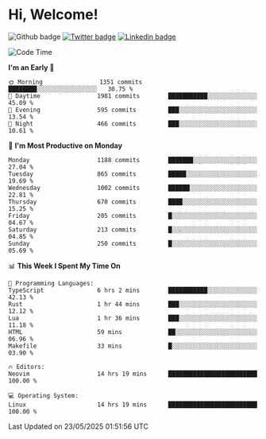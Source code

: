   # Hi, Welcome!
  ![Github badge](https://img.shields.io/github/followers/kraken-afk.svg?style=social&label=Follow&maxAge=2592000)
  [![Twitter badge](https://img.shields.io/badge/-Twitter-00acee?style=flat-square&logo=Twitter&logoColor=white)](https://twitter.com/trshppl)
  [![Linkedin badge](https://img.shields.io/badge/LinkedIn-0077B5?style=flat-square&logo=linkedin&logoColor=white)](https://www.linkedin.com/in/noveanrer)
<!--START_SECTION:waka-->
![Code Time](http://img.shields.io/badge/Code%20Time-968%20hrs%208%20mins-blue)

**I'm an Early 🐤** 

```text
🌞 Morning                1351 commits        ████████░░░░░░░░░░░░░░░░░   30.75 % 
🌆 Daytime                1981 commits        ███████████░░░░░░░░░░░░░░   45.09 % 
🌃 Evening                595 commits         ███░░░░░░░░░░░░░░░░░░░░░░   13.54 % 
🌙 Night                  466 commits         ███░░░░░░░░░░░░░░░░░░░░░░   10.61 % 
```
📅 **I'm Most Productive on Monday** 

```text
Monday                   1188 commits        ███████░░░░░░░░░░░░░░░░░░   27.04 % 
Tuesday                  865 commits         █████░░░░░░░░░░░░░░░░░░░░   19.69 % 
Wednesday                1002 commits        ██████░░░░░░░░░░░░░░░░░░░   22.81 % 
Thursday                 670 commits         ████░░░░░░░░░░░░░░░░░░░░░   15.25 % 
Friday                   205 commits         █░░░░░░░░░░░░░░░░░░░░░░░░   04.67 % 
Saturday                 213 commits         █░░░░░░░░░░░░░░░░░░░░░░░░   04.85 % 
Sunday                   250 commits         █░░░░░░░░░░░░░░░░░░░░░░░░   05.69 % 
```


📊 **This Week I Spent My Time On** 

```text
💬 Programming Languages: 
TypeScript               6 hrs 2 mins        ███████████░░░░░░░░░░░░░░   42.13 % 
Rust                     1 hr 44 mins        ███░░░░░░░░░░░░░░░░░░░░░░   12.12 % 
Lua                      1 hr 36 mins        ███░░░░░░░░░░░░░░░░░░░░░░   11.18 % 
HTML                     59 mins             ██░░░░░░░░░░░░░░░░░░░░░░░   06.96 % 
Makefile                 33 mins             █░░░░░░░░░░░░░░░░░░░░░░░░   03.90 % 

🔥 Editors: 
Neovim                   14 hrs 19 mins      █████████████████████████   100.00 % 

💻 Operating System: 
Linux                    14 hrs 19 mins      █████████████████████████   100.00 % 
```


 Last Updated on 23/05/2025 01:51:56 UTC
<!--END_SECTION:waka-->